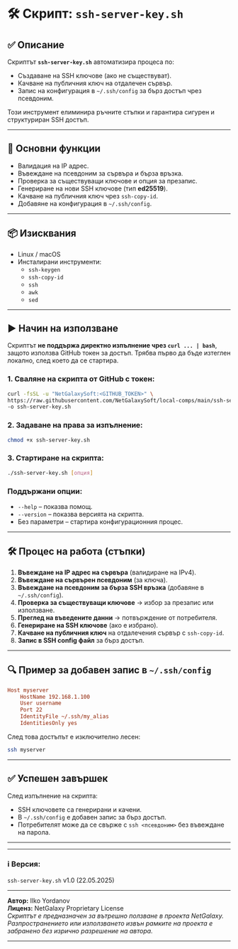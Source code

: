 # 🛠️ Скрипт: `ssh-server-key.sh`

## ✅ Описание
Скриптът **`ssh-server-key.sh`** автоматизира процеса по:
- Създаване на SSH ключове (ако не съществуват).
- Качване на публичния ключ на отдалечен сървър.
- Запис на конфигурация в `~/.ssh/config` за бърз достъп чрез псевдоним.

Този инструмент елиминира ръчните стъпки и гарантира сигурен и структуриран SSH достъп.

---

## 🔑 Основни функции
- Валидация на IP адрес.
- Въвеждане на псевдоним за сървъра и бърза връзка.
- Проверка за съществуващи ключове и опция за презапис.
- Генериране на нови SSH ключове (тип **ed25519**).
- Качване на публичния ключ чрез `ssh-copy-id`.
- Добавяне на конфигурация в `~/.ssh/config`.

---

## 📦 Изисквания
- Linux / macOS
- Инсталирани инструменти:
  - `ssh-keygen`
  - `ssh-copy-id`
  - `ssh`
  - `awk`
  - `sed`

---

## ▶️ Начин на използване

Скриптът **не поддържа директно изпълнение чрез `curl ... | bash`**, защото използва GitHub токен за достъп. Трябва първо да бъде изтеглен локално, след което да се стартира.

### 1. Сваляне на скрипта от GitHub с токен:
```bash
curl -fsSL -u "NetGalaxySoft:<GITHUB_TOKEN>" \
https://raw.githubusercontent.com/NetGalaxySoft/local-comps/main/ssh-server-key.sh \
-o ssh-server-key.sh
```

### 2. Задаване на права за изпълнение:
```bash
chmod +x ssh-server-key.sh
```

### 3. Стартиране на скрипта:
```bash
./ssh-server-key.sh [опция]
```

### Поддържани опции:
- `--help` – показва помощ.
- `--version` – показва версията на скрипта.
- Без параметри – стартира конфигурационния процес.

---

## 🛠️ Процес на работа (стъпки)
1. **Въвеждане на IP адрес на сървъра** (валидиране на IPv4).
2. **Въвеждане на сървърен псевдоним** (за ключа).
3. **Въвеждане на псевдоним за бърза SSH връзка** (добавяне в `~/.ssh/config`).
4. **Проверка за съществуващи ключове** → избор за презапис или използване.
5. **Преглед на въведените данни** → потвърждение от потребителя.
6. **Генериране на SSH ключове** (ако е избрано).
7. **Качване на публичния ключ** на отдалечения сървър с `ssh-copy-id`.
8. **Запис в SSH config файл** за бърз достъп.

---

## 🔍 Пример за добавен запис в `~/.ssh/config`
```ini
Host myserver
    HostName 192.168.1.100
    User username
    Port 22
    IdentityFile ~/.ssh/my_alias
    IdentitiesOnly yes
```

След това достъпът е изключително лесен:
```bash
ssh myserver
```

---

## ✅ Успешен завършек
След изпълнение на скрипта:
- SSH ключовете са генерирани и качени.
- В `~/.ssh/config` е добавен запис за бърз достъп.
- Потребителят може да се свърже с `ssh <псевдоним>` без въвеждане на парола.

---

---

### ℹ️ Версия:
`ssh-server-key.sh` v1.0 (22.05.2025)

---

**Автор:** Ilko Yordanov  
**Лиценз:** NetGalaxy Proprietary License  
*Скриптът е предназначен за вътрешно ползване в проекта NetGalaxy. Разпространението или използването извън рамките на проекта е забранено без изрично разрешение на автора.*

---
